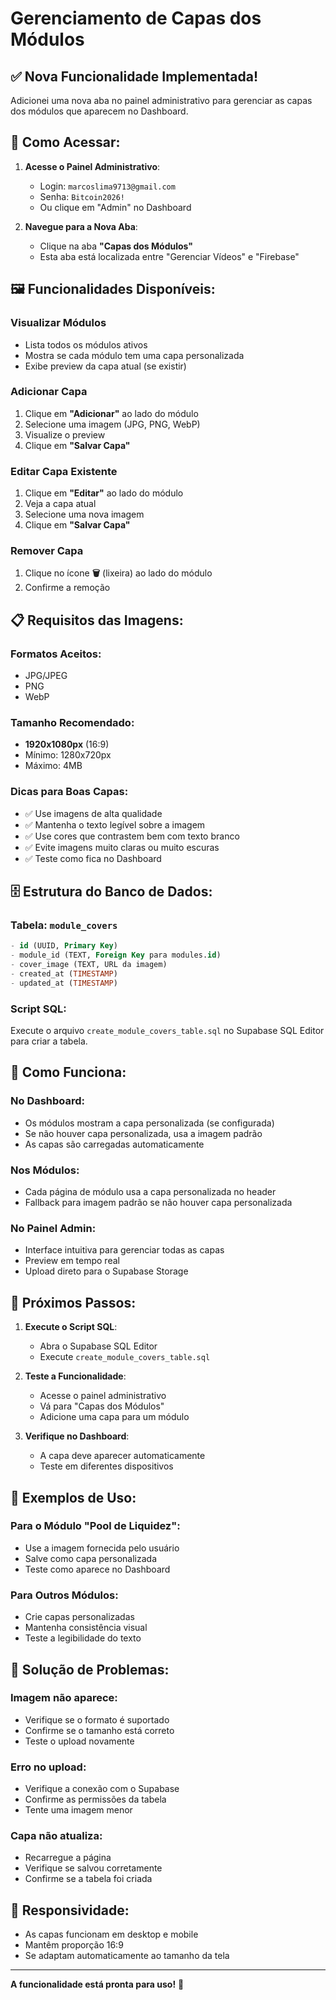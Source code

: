# Gerenciamento de Capas dos Módulos

## ✅ **Nova Funcionalidade Implementada!**

Adicionei uma nova aba no painel administrativo para gerenciar as capas dos módulos que aparecem no Dashboard.

## 🎯 **Como Acessar:**

1. **Acesse o Painel Administrativo**:
   - Login: `marcoslima9713@gmail.com`
   - Senha: `Bitcoin2026!`
   - Ou clique em "Admin" no Dashboard

2. **Navegue para a Nova Aba**:
   - Clique na aba **"Capas dos Módulos"**
   - Esta aba está localizada entre "Gerenciar Vídeos" e "Firebase"

## 🖼️ **Funcionalidades Disponíveis:**

### **Visualizar Módulos**
- Lista todos os módulos ativos
- Mostra se cada módulo tem uma capa personalizada
- Exibe preview da capa atual (se existir)

### **Adicionar Capa**
1. Clique em **"Adicionar"** ao lado do módulo
2. Selecione uma imagem (JPG, PNG, WebP)
3. Visualize o preview
4. Clique em **"Salvar Capa"**

### **Editar Capa Existente**
1. Clique em **"Editar"** ao lado do módulo
2. Veja a capa atual
3. Selecione uma nova imagem
4. Clique em **"Salvar Capa"**

### **Remover Capa**
1. Clique no ícone **🗑️** (lixeira) ao lado do módulo
2. Confirme a remoção

## 📋 **Requisitos das Imagens:**

### **Formatos Aceitos:**
- JPG/JPEG
- PNG
- WebP

### **Tamanho Recomendado:**
- **1920x1080px** (16:9)
- Mínimo: 1280x720px
- Máximo: 4MB

### **Dicas para Boas Capas:**
- ✅ Use imagens de alta qualidade
- ✅ Mantenha o texto legível sobre a imagem
- ✅ Use cores que contrastem bem com texto branco
- ✅ Evite imagens muito claras ou muito escuras
- ✅ Teste como fica no Dashboard

## 🗄️ **Estrutura do Banco de Dados:**

### **Tabela: `module_covers`**
```sql
- id (UUID, Primary Key)
- module_id (TEXT, Foreign Key para modules.id)
- cover_image (TEXT, URL da imagem)
- created_at (TIMESTAMP)
- updated_at (TIMESTAMP)
```

### **Script SQL:**
Execute o arquivo `create_module_covers_table.sql` no Supabase SQL Editor para criar a tabela.

## 🔄 **Como Funciona:**

### **No Dashboard:**
- Os módulos mostram a capa personalizada (se configurada)
- Se não houver capa personalizada, usa a imagem padrão
- As capas são carregadas automaticamente

### **Nos Módulos:**
- Cada página de módulo usa a capa personalizada no header
- Fallback para imagem padrão se não houver capa personalizada

### **No Painel Admin:**
- Interface intuitiva para gerenciar todas as capas
- Preview em tempo real
- Upload direto para o Supabase Storage

## 🚀 **Próximos Passos:**

1. **Execute o Script SQL**:
   - Abra o Supabase SQL Editor
   - Execute `create_module_covers_table.sql`

2. **Teste a Funcionalidade**:
   - Acesse o painel administrativo
   - Vá para "Capas dos Módulos"
   - Adicione uma capa para um módulo

3. **Verifique no Dashboard**:
   - A capa deve aparecer automaticamente
   - Teste em diferentes dispositivos

## 🎨 **Exemplos de Uso:**

### **Para o Módulo "Pool de Liquidez":**
- Use a imagem fornecida pelo usuário
- Salve como capa personalizada
- Teste como aparece no Dashboard

### **Para Outros Módulos:**
- Crie capas personalizadas
- Mantenha consistência visual
- Teste a legibilidade do texto

## 🔧 **Solução de Problemas:**

### **Imagem não aparece:**
- Verifique se o formato é suportado
- Confirme se o tamanho está correto
- Teste o upload novamente

### **Erro no upload:**
- Verifique a conexão com o Supabase
- Confirme as permissões da tabela
- Tente uma imagem menor

### **Capa não atualiza:**
- Recarregue a página
- Verifique se salvou corretamente
- Confirme se a tabela foi criada

## 📱 **Responsividade:**

- As capas funcionam em desktop e mobile
- Mantêm proporção 16:9
- Se adaptam automaticamente ao tamanho da tela

---

**A funcionalidade está pronta para uso!** 🎉 